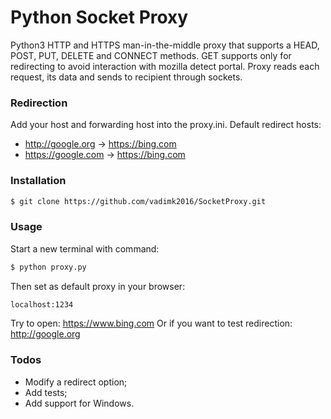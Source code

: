 # Python Socket Proxy
Python3 HTTP and HTTPS man-in-the-middle proxy that supports a HEAD, POST, PUT, DELETE and CONNECT methods. GET supports only for redirecting to avoid interaction with mozilla detect portal. Proxy reads each request, its data and sends to recipient through sockets.
### Redirection
Add your host and forwarding host into the proxy.ini.
Default redirect hosts:
  - http://google.org -> https://bing.com
  - https://google.com -> https://bing.com
### Installation
```sh
$ git clone https://github.com/vadimk2016/SocketProxy.git
```
### Usage
Start a new terminal with command:
```sh
$ python proxy.py
```
Then set as default proxy in your browser:
```sh
localhost:1234
```
Try to open: https://www.bing.com
Or if you want to test redirection: http://google.org
### Todos
 - Modify a redirect option;
 - Add tests;
 - Add support for Windows.
